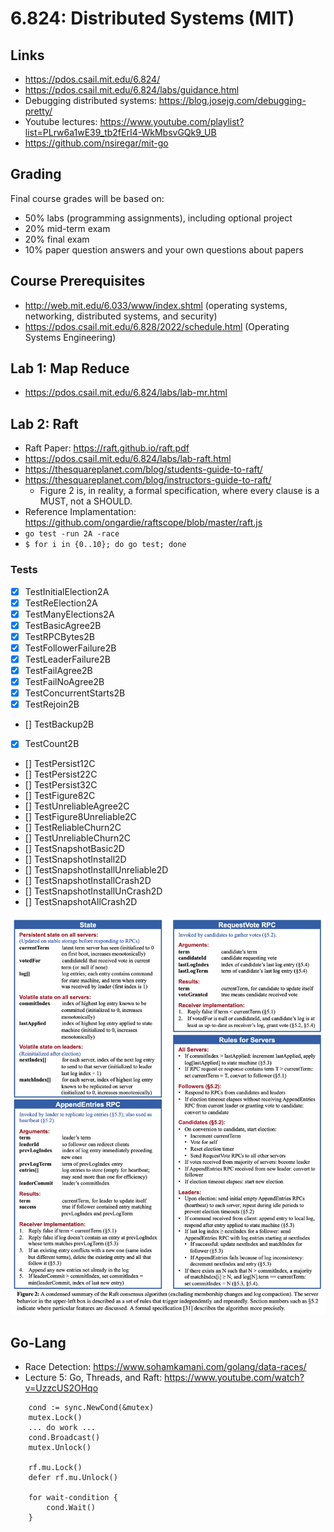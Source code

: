 # 6.824: Distributed Systems (MIT)

## Links
- https://pdos.csail.mit.edu/6.824/
- https://pdos.csail.mit.edu/6.824/labs/guidance.html
- Debugging distributed systems: https://blog.josejg.com/debugging-pretty/
- Youtube lectures: https://www.youtube.com/playlist?list=PLrw6a1wE39_tb2fErI4-WkMbsvGQk9_UB
- https://github.com/nsiregar/mit-go

## Grading
Final course grades will be based on:
- 50% labs (programming assignments), including optional project
- 20% mid-term exam
- 20% final exam
- 10% paper question answers and your own questions about papers

## Course Prerequisites
- http://web.mit.edu/6.033/www/index.shtml (operating systems, networking, distributed systems, and security)
- https://pdos.csail.mit.edu/6.828/2022/schedule.html (Operating Systems Engineering)

## Lab 1: Map Reduce
- https://pdos.csail.mit.edu/6.824/labs/lab-mr.html


## Lab 2: Raft
- Raft Paper: https://raft.github.io/raft.pdf
- https://pdos.csail.mit.edu/6.824/labs/lab-raft.html
- https://thesquareplanet.com/blog/students-guide-to-raft/
- https://thesquareplanet.com/blog/instructors-guide-to-raft/
    - Figure 2 is, in reality, a formal specification, where every clause is a MUST, not a SHOULD.
- Reference Implamentation: https://github.com/ongardie/raftscope/blob/master/raft.js
- `go test -run 2A -race`
- `$ for i in {0..10}; do go test; done`

### Tests
- [x] TestInitialElection2A
- [x] TestReElection2A
- [x] TestManyElections2A
- [x] TestBasicAgree2B
- [x] TestRPCBytes2B
- [x] TestFollowerFailure2B
- [x] TestLeaderFailure2B
- [x] TestFailAgree2B
- [x] TestFailNoAgree2B
- [x] TestConcurrentStarts2B
- [x] TestRejoin2B
- [] TestBackup2B
- [x] TestCount2B
- [] TestPersist12C
- [] TestPersist22C
- [] TestPersist32C
- [] TestFigure82C
- [] TestUnreliableAgree2C
- [] TestFigure8Unreliable2C
- [] TestReliableChurn2C
- [] TestUnreliableChurn2C
- [] TestSnapshotBasic2D
- [] TestSnapshotInstall2D
- [] TestSnapshotInstallUnreliable2D
- [] TestSnapshotInstallCrash2D
- [] TestSnapshotInstallUnCrash2D
- [] TestSnapshotAllCrash2D

![Raft Figure 2](./docs/raft_figure_2.png "Raft Figure 2")


## Go-Lang
- Race Detection: https://www.sohamkamani.com/golang/data-races/
- Lecture 5: Go, Threads, and Raft: https://www.youtube.com/watch?v=UzzcUS2OHqo
```
	cond := sync.NewCond(&mutex)
    mutex.Lock()
    ... do work ...
    cond.Broadcast()
    mutex.Unlock()

	rf.mu.Lock()
	defer rf.mu.Unlock()

	for wait-condition {
		cond.Wait()
    }
```